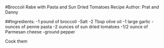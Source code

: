 #Broccoli Rabe with Pasta and Sun Dried Tomatoes Recipe
Author: Prat and Danny

##Ingredients:
-1 pound of broccoli
-Salt
-2 Tbsp olive oil
-1 large garlic
-ounces of penne pasta
-2 ounces of sun dried tomatoes
-1/2 ounce of Parmesan cheese
-ground pepper

Cook them
